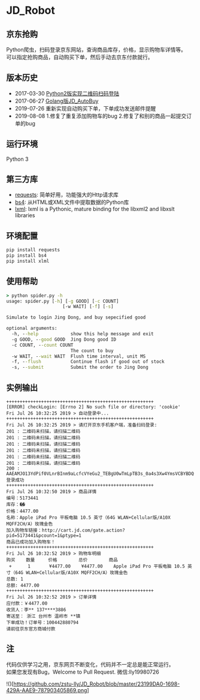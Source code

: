 # JD_Robot

## 京东抢购
Python爬虫，扫码登录京东网站，查询商品库存，价格，显示购物车详情等。<br/>
可以指定抢购商品，自动购买下单，然后手动去京东付款就行。


## 版本历史
+ 2017-03-30 [Python2版实现二维码扫码登陆](https://github.com/Adyzng/jd-autobuy)
+ 2017-06-27 [Golang版JD_AutoBuy](https://github.com/Adyzng/go-jd)
+ 2019-07-26 重新实现自动购买下单，下单成功发送邮件提醒
+ 2019-08-08 1.修复了重复添加购物车的bug  2.修复了和别的商品一起提交订单的bug


## 运行环境
Python 3


## 第三方库
- [requests][1]: 简单好用，功能强大的Http请求库
- [bs4][2]: 从HTML或XML文件中提取数据的Python库
- [lxml][2]: lxml is a Pythonic, mature binding for the libxml2 and libxslt libraries



## 环境配置
``` Python
pip install requests
pip install bs4
pip install xlml
```


## 使用帮助
``` cmd
> python spider.py -h
usage: spider.py [-h] [-g GOOD] [-c COUNT]
                     [-w WAIT] [-f] [-s]

Simulate to login Jing Dong, and buy sepecified good

optional arguments:
  -h, --help            show this help message and exit
  -g GOOD, --good GOOD  Jing Dong good ID
  -c COUNT, --count COUNT
                        The count to buy
  -w WAIT, --wait WAIT  Flush time interval, unit MS
  -f, --flush           Continue flash if good out of stock
  -s, --submit          Submit the order to Jing Dong
```

## 实例输出
``` python3 spider.py
+++++++++++++++++++++++++++++++++++++++++++++++++++++++
[ERROR] checkLogin: [Errno 2] No such file or directory: 'cookie'
Fri Jul 26 10:32:25 2019 > 自动登录中... 
+++++++++++++++++++++++++++++++++++++++++++++++++++++++
Fri Jul 26 10:32:25 2019 > 请打开京东手机客户端，准备扫码登录:
201 : 二维码未扫描，请扫描二维码
201 : 二维码未扫描，请扫描二维码
201 : 二维码未扫描，请扫描二维码
201 : 二维码未扫描，请扫描二维码
201 : 二维码未扫描，请扫描二维码
201 : 二维码未扫描，请扫描二维码
200 : AAEAMJO13YdPif0VLnrBInm9aLcfcVYeGu2_TEBgU0wTmLpTB3s_0a4s3Xw4YmsVCBYBDQ
登录成功
+++++++++++++++++++++++++++++++++++++++++++++++++++++++
Fri Jul 26 10:32:50 2019 > 商品详情
编号：5173441
库存：�ֻ�
价格：4477.00
名称：Apple iPad Pro 平板电脑 10.5 英寸（64G WLAN+Cellular版/A10X MQFF2CH/A）玫瑰金色
加入购物车链接：http://cart.jd.com/gate.action?pid=5173441&pcount=1&ptype=1
商品已成功加入购物车！
+++++++++++++++++++++++++++++++++++++++++++++++++++++++
Fri Jul 26 10:32:52 2019 > 购物车明细
购买    数量     价格        总价        商品
 +      1       ¥4477.00    ¥4477.00    Apple iPad Pro 平板电脑 10.5 英寸（64G WLAN+Cellular版/A10X MQFF2CH/A）玫瑰金色
总数: 1
总额: 4477.00
+++++++++++++++++++++++++++++++++++++++++++++++++++++++
Fri Jul 26 10:32:52 2019 > 订单详情
应付款：￥4477.00
收货人：李** 137****3886
寄送至： 浙江 台州市 温岭市 **镇
下单成功！订单号：100442880794
请前往京东官方商城付款
```

## 注
代码仅供学习之用，京东网页不断变化，代码并不一定总是能正常运行。<br/>
如果您发现有Bug，Welcome to Pull Request.
微信:lly19980726


[1]: http://docs.python-requests.org
[2]: https://www.crummy.com/software/BeautifulSoup
!()[https://github.com/zstu-lly/JD_Robot/blob/master/23199DA0-1698-429A-AAE9-787903405869.png]
